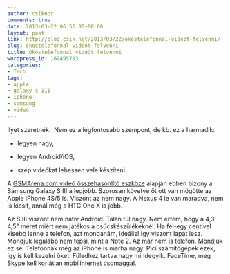 ```yaml
---
author: csiknor
comments: true
date: 2013-03-22 06:56:05+00:00
layout: post
link: http://blog.csik.net/2013/03/22/okostelefonnal-videot-felvenni/
slug: okostelefonnal-videot-felvenni
title: Okostelefonnal videót felvenni
wordpress_id: 169495783
categories:
- Tech
tags:
- apple
- galaxy s III
- iphone
- samsung
- videó
---
```


Ilyet szeretnék.  Nem ez a legfontosabb szempont, de kb. ez a harmadik:



	
  * legyen nagy,

	
  * legyen Android/iOS,

	
  * szép videókat lehessen vele készíteni.


A [GSMArena.com videó összehasonlító eszköze](http://www.gsmarena.com/vidcmp.php3?idType=3&idPhone1=5048&idPhone2=4910&idPhone3=4238) alapján ebben bizony a Samsung Galaxy S III a legjobb. Szorosan követve őt ott van mögötte az Apple iPhone 4S/5 is. Viszont az nem nagy. A Nexus 4 le van maradva, nem is kicsit, annál még a HTC One X is jobb.

Az S III viszont nem natív Android. Talán túl nagy. Nem értem, hogy a 4,3-4,5" méret miért nem játékos a csúcskészülékeknél. Ha fél-egy centivel kisebb lenne a telefon, azt mondanám, ideális! Így viszont lapát lesz. Mondjuk legalább nem tepsi, mint a Note 2. Az már nem is telefon. Mondjuk ez se. Telefonnak még az iPhone is marha nagy. Pici számítógépek ezek, így is kell kezelni őket. Füledhez tartva nagy mindegyik. FaceTime, meg Skype kell korlátlan mobilinternet csomaggal.
